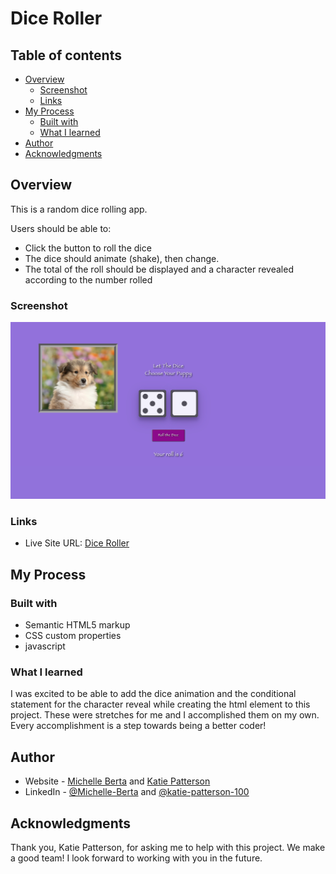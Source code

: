 # Dice Roller

## Table of contents

- [Overview](#overview)
  - [Screenshot](#screenshot)
  - [Links](#links)
- [My Process](#my-process)
  - [Built with](#built-with)
  - [What I learned](#what-i-learned)
- [Author](#author)
- [Acknowledgments](#acknowledgments)

## Overview

This is a random dice rolling app.

Users should be able to:

- Click the button to roll the dice
- The dice should animate (shake), then change.
- The total of the roll should be displayed and a character revealed according to the number rolled

### Screenshot

![](./img/dice-roller-screenshot.png)

### Links

- Live Site URL: [Dice Roller](https://michelleberta.github.io/dice-roller/)

## My Process

### Built with

- Semantic HTML5 markup
- CSS custom properties
- javascript

### What I learned

I was excited to be able to add the dice animation and the conditional statement for the character reveal while creating the html element to this project.  These were stretches for me and I accomplished them on my own.  Every accomplishment is a step towards being a better coder!

## Author

- Website - [Michelle Berta](https://michelleberta.github.io/portfolio/) and [Katie Patterson](https://github.com/ktp1451)
- LinkedIn - [@Michelle-Berta](https://www.linkedin.com/in/michelle-berta/) and [@katie-patterson-100](https://www.linkedin.com/in/katie-patterson-100/)

## Acknowledgments

Thank you, Katie Patterson, for asking me to help with this project.  We make a good team!  I look forward to working with you in the future.